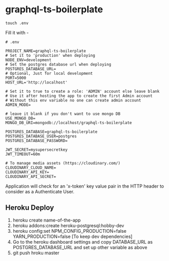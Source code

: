 # graphql-ts-boilerplate

```
touch .env
```

Fill it with -

```
# .env

PROJECT_NAME=graphql-ts-boilerplate
# Set it to 'production' when deploying
NODE_ENV=development
# Set the postgres database url when deploying
POSTGRES_DATABASE_URL=
# Optional, Just for local development
PORT=5000
HOST_URL='http://localhost'

# Set it to true to create a role: 'ADMIN' account else leave blank
# Use it after hosting the app to create the first Admin account
# Without this env variable no one can create admin account
ADMIN_MODE=

# leave it blank if you don't want to use mongo DB
USE_MONGO_DB=
MONGO_DB_URI=mongodb://localhost/graphql-ts-boilerplate

POSTGRES_DATABASE=graphql-ts-boilerplate
POSTGRES_DATABASE_USER=postgres
POSTGRES_DATABASE_PASSWORD=

JWT_SECRET=mysupersecretkey
JWT_TIMEOUT=60m

# To manage media assets (https://cloudinary.com/)
CLOUDINARY_CLOUD_NAME=
CLOUDINARY_API_KEY=
CLOUDINARY_API_SECRET=
```

Application will check for an 'x-token' key value pair in the HTTP header to consider as a Authenticate User.

## Heroku Deploy

1. heroku create name-of-the-app
2. heroku addons:create heroku-postgresql:hobby-dev
3. heroku config:set NPM_CONFIG_PRODUCTION=false YARN_PRODUCTION=false [To keep dev dependencies]
4. Go to the heroku dashboard settings and copy DATABASE_URL as POSTGRES_DATABASE_URL and set up other variable as above
5. git push hroku master
